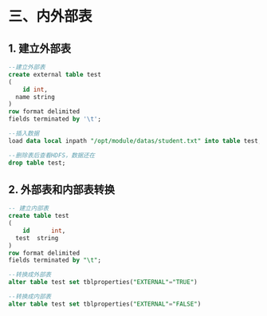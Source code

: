 # 三、内外部表

## 1.  建立外部表

```sql
--建立外部表
create external table test
(
	id int,
  name string
)
row format delimited 
fields terminated by '\t';
```



```sql
--插入数据
load data local inpath "/opt/module/datas/student.txt" into table test;
```



```sql
--删除表后查看HDFS，数据还在
drop table test;
```



## 2.  外部表和内部表转换

```sql
-- 建立内部表
create table test
(
	id		int,
  test	string
)
row format delimited
fields terminated by "\t";
```



```sql
--转换成外部表
alter table test set tblproperties("EXTERNAL"="TRUE")

--转换成内部表
alter table test set tblproperties("EXTERNAL"="FALSE")
```















